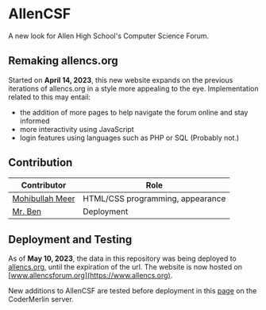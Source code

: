 # AllenCSF
A new look for Allen High School's Computer Science Forum.
## Remaking allencs.org
Started on **April 14, 2023**, this new website expands on the previous iterations of allencs.org in a style more appealing to the eye. Implementation related to this may entail:
- the addition of more pages to help navigate the forum online and stay informed
- more interactivity using JavaScript
- login features using languages such as PHP or SQL (Probably not.)
## Contribution
| Contributor | Role |
| ----------- | ---- |
| [Mohibullah Meer](https://github.com/mohibm708/) | HTML/CSS programming, appearance |
| [Mr. Ben](https://github.com/DBenYaakov/) | Deployment |
## Deployment and Testing
As of **May 10, 2023**, the data in this repository was being deployed to [allencs.org](https://www.allencs.org/), until the expiration of the url. The website is now hosted on [www.allencsforum.org](https://www.allencs.org).

New additions to AllenCSF are tested before deployment in this [page](https://www.codermerlin.academy/users/mohibullah-meer/AllenCSF/index.html) on the CoderMerlin server.
